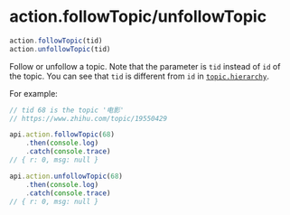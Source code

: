 # action.followTopic/unfollowTopic

```javascript
action.followTopic(tid)
action.unfollowTopic(tid)
```

Follow or unfollow a topic. Note that the parameter is `tid` instead of `id` of the topic. You can see that `tid` is different from `id` in [`topic.hierarchy`](../topic/hierarchy.md).

For example:

```javascript
// tid 68 is the topic '电影'
// https://www.zhihu.com/topic/19550429

api.action.followTopic(68)
    .then(console.log)
    .catch(console.trace)
// { r: 0, msg: null }

api.action.unfollowTopic(68)
    .then(console.log)
    .catch(console.trace)
// { r: 0, msg: null }
```


